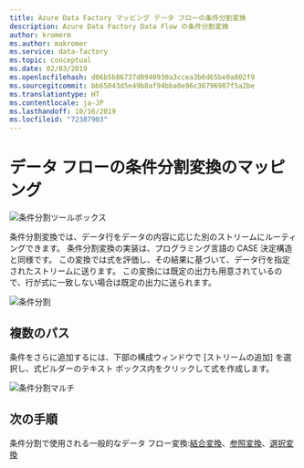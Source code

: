 ```yaml
---
title: Azure Data Factory マッピング データ フローの条件分割変換
description: Azure Data Factory Data Flow の条件分割変換
author: kromerm
ms.author: makromer
ms.service: data-factory
ms.topic: conceptual
ms.date: 02/03/2019
ms.openlocfilehash: d06b5b86737d0940930a3ccea3b6d65be0a802f9
ms.sourcegitcommit: bb65043d5e49b8af94bba0e96c36796987f5a2be
ms.translationtype: HT
ms.contentlocale: ja-JP
ms.lasthandoff: 10/16/2019
ms.locfileid: "72387903"
---
```

# <a name="mapping-data-flow-conditional-split-transformation"></a>データ フローの条件分割変換のマッピング



![条件分割ツールボックス](media/data-flow/conditionalsplit2.png "条件分割ツールボックス")

条件分割変換では、データ行をデータの内容に応じた別のストリームにルーティングできます。 条件分割変換の実装は、プログラミング言語の CASE 決定構造と同様です。 この変換では式を評価し、その結果に基づいて、データ行を指定されたストリームに送ります。 この変換には既定の出力も用意されているので、行が式に一致しない場合は既定の出力に送られます。

![条件分割](media/data-flow/conditionalsplit1.png "条件分割のオプション")

## <a name="multiple-paths"></a>複数のパス

条件をさらに追加するには、下部の構成ウィンドウで [ストリームの追加] を選択し、式ビルダーのテキスト ボックス内をクリックして式を作成します。

![条件分割マルチ](media/data-flow/conditionalsplit3.png "条件分割マルチ")

## <a name="next-steps"></a>次の手順

条件分割で使用される一般的なデータ フロー変換:[結合変換](data-flow-join.md)、[参照変換](data-flow-lookup.md)、[選択変換](data-flow-select.md)
